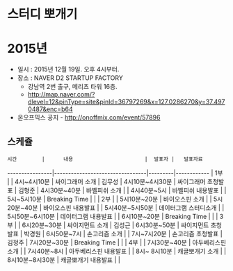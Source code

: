 # 스터디 뽀개기


# 2015년

* 일시 : 2015년 12월 19일. 오후 4시부터.
* 장소 : NAVER D2 STARTUP FACTORY
    - 강남역 2번 출구, 메리츠 타워 16층.
    - http://map.naver.com/?dlevel=12&pinType=site&pinId=36797269&x=127.0286270&y=37.4970487&enc=b64 
* 온오프믹스 공지 - http://onoffmix.com/event/57896

## 스케쥴 

    시간        |      내용                       |  발표자 |   발표자료
----------------|---------------------------------|---------|------------
                | 1부                             |         |
4시~4시10분     | 싸이그래머 소개                 | 김무성  |
4시10분~4시30분 | 싸이그래머 초청발표             | 김형준  |
4시30분~40분    | 바벨피쉬 소개                   |         |
4시40분~5시     | 바벨피쉬 내용발표               |         |
5시~5시10분     | Breaking Time                   |         |
                | 2부                             |         |
5시10분~20분    | 바이오스핀 소개                 |         |
5시20분~40분    | 바이오스핀 내용발표             |         |
5시40분~5시50분 | 데이터그램 스터디소개           |         |
5시50분~6시10분 | 데이터그램 내용발표             |         |
6시10분~20분    | Breaking Time                   |         |
                | 3부                             |         |
6시20분~30분    | 싸이지먼트 소개                 | 김성근  |
6시30분~50분    | 싸이지먼트 초청발표             | 박경원  |
6시50분~7시     | 손고리즘 소개                   |         |
7시~7시20분     | 손고리즘 초청발표               | 김정주  |
7시20분~30분    | Breaking Time                   |         |
                | 4부                             |         |
7시30분~40분    | 아두베리스핀 소개               |         |
7시40분~8시     | 아두베리스핀 내용발표           |         |
8시~ 8시10분    | 캐글뽀개기 소개                 |         |
8시10분~8시30분 | 캐글뽀개기 내용발표             |         |
